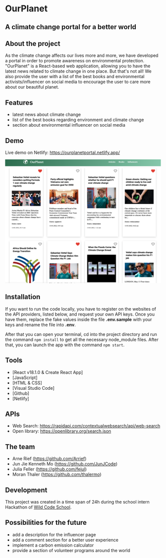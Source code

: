 # OurPlanet

## A climate change portal for a better world

## About the project

As the climate change affects our lives more and more, we have developed a portal in order to promote awareness on environmental protection.
"OurPlanet" is a React-based web application, allowing you to have the latest news related to climate change in one place. But that's not all! We also provide the user with a list of the best books and environmental activists/influencer on social media to encourage the user to care more about our beautiful planet.

## Features

- latest news about climate change
- list of the best books regarding environment and climate change
- section about environmental influencer on social media

## Demo

Live demo on Netlify: https://ourplanetportal.netlify.app/

<img src="./src/images/screenshot.png" width="600" height="400">

## Installation

If you want to run the code locally, you have to register on the websites of the API providers, listed below, and request your own API keys. Once you have them, replace the fake values inside the file **.env.sample** with your keys and rename the file into **.env**.

After that you can open your terminal, cd into the project directory and run the command `npm install` to get all the necessary node_module files. After that, you can launch the app with the command `npm start`.

## Tools

- [React v18.1.0 & Create React App]
- [JavaScript]
- [HTML & CSS]
- [Visual Studio Code]
- [Github]
- [Netlify]

## APIs

- Web Search: https://rapidapi.com/contextualwebsearch/api/web-search
- Open library: https://openlibrary.org/search.json

## The team

- Arne Rief (https://github.com/Arrief)
- Jun Jie Kenneth Mo (https://github.com/JunJCode)
- Julia Feller (https://github.com/fejul)
- Moran Thaler (https://github.com/thalermo)

## Development

This project was created in a time span of 24h during the school intern Hackathon of [Wild Code School](https://www.wildcodeschool.com/en-GB).

## Possibilities for the future

- add a description for the influencer page
- add a comment section for a better user experience
- implement a carbon emission calculator
- provide a section of volunteer programs around the world
